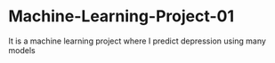 # Machine-Learning-Project-01
It is a machine learning project where I predict depression using many models 
